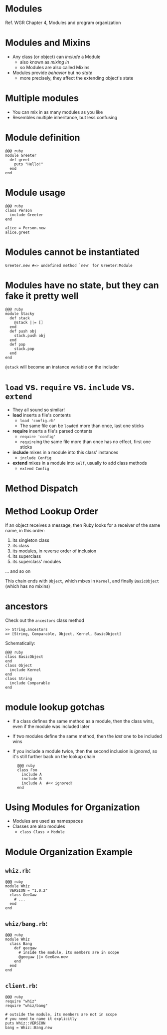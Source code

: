 <!SLIDE subsection>
# Modules

Ref. WGR Chapter 4, Modules and program organization

<!SLIDE>
# Modules and Mixins

* Any class (or object) can *include* a Module
  * also known as *mixing in*
  * so Modules are also called Mixins
* Modules provide *behavior* but no *state*
  * more precisely, they affect the extending object's state
  
# Multiple modules

* You can mix in as many modules as you like
* Resembles multiple inheritance, but less confusing

# Module definition

    @@@ ruby
    module Greeter
      def greet
        puts "Hello!"
      end
    end
    
# Module usage
    
    @@@ ruby
    class Person
      include Greeter
    end
    
    alice = Person.new
    alice.greet
    
# Modules cannot be instantiated

    Greeter.new #=> undefined method `new' for Greeter:Module

# Modules have no state, but they can fake it pretty well

    @@@ ruby
    module Stacky
      def stack
        @stack ||= []
      end
      def push obj
        stack.push obj
      end
      def pop
        stack.pop
      end
    end

`@stack` will become an instance variable on the includer

<!SLIDE incremental>
# `load` vs. `require` vs. `include` vs. `extend`

* They all sound so similar!
* **load** inserts a file's contents
  * `load 'config.rb'`
  * The same file can be `load`ed more than once, last one sticks
* **require** inserts a file's parsed contents
  * `require 'config'`
  * `require`ing the same file more than once has no effect, first one sticks
* **include** mixes in a module into this class' instances
  * `include Config`
* **extend** mixes in a module into `self`, usually to add class methods
  * `extend Config`

<!SLIDE subsection>
# Method Dispatch

# Method Lookup Order
If an object receives a message, then Ruby looks for a receiver of the same name, in this order:

1. its singleton class
2. its class
3. its modules, in reverse order of inclusion
4. its superclass
5. its superclass' modules

... and so on

This chain ends with `Object`, which mixes in `Kernel`, and finally `BasicObject` (which has no mixins)

# ancestors

Check out the `ancestors` class method

    >> String.ancestors
    => [String, Comparable, Object, Kernel, BasicObject]

Schematically:

    @@@ ruby
    class BasicObject
    end
    class Object
      include Kernel
    end
    class String
      include Comparable
    end

<!SLIDE incremental>
# module lookup gotchas

* If a class defines the same method as a module, then the class wins, even if the module was included later
* If two modules define the same method, then the *last* one to be included wins
* If you include a module twice, then the second inclusion is *ignored*, so it's still further back on the lookup chain

        @@@ ruby
        class Foo
          include A
          include B
          include A  #<< ignored!
        end

<!SLIDE subsection>
# Using Modules for Organization

* Modules are used as namespaces
* Classes are also modules
  * `class Class < Module`

# Module Organization Example

## `whiz.rb`:

    @@@ ruby
    module Whiz
      VERSION = "1.0.2"
      class GeeGaw
        # ...
      end
    end

## `whiz/bang.rb`:

    @@@ ruby
    module Whiz
      class Bang
        def geegaw
          # inside the module, its members are in scope
          @geegaw ||= GeeGaw.new
        end
      end
    end

## `client.rb`:

    @@@ ruby
    require "whiz"
    require "whiz/bang"

    # outside the module, its members are not in scope
    # you need to name it explicitly
    puts Whiz::VERSION
    bang = Whiz::Bang.new
